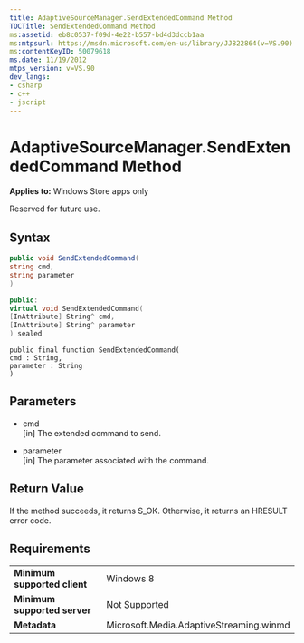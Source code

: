 ```yaml
---
title: AdaptiveSourceManager.SendExtendedCommand Method
TOCTitle: SendExtendedCommand Method
ms:assetid: eb8c0537-f09d-4e22-b557-bd4d3dccb1aa
ms:mtpsurl: https://msdn.microsoft.com/en-us/library/JJ822864(v=VS.90)
ms:contentKeyID: 50079618
ms.date: 11/19/2012
mtps_version: v=VS.90
dev_langs:
- csharp
- c++
- jscript
---
```


# AdaptiveSourceManager.SendExtendedCommand Method

**Applies to:** Windows Store apps only

Reserved for future use.

## Syntax

``` csharp
public void SendExtendedCommand(
string cmd,
string parameter
)
```

``` c++
public:
virtual void SendExtendedCommand(
[InAttribute] String^ cmd, 
[InAttribute] String^ parameter
) sealed
```

``` jscript
public final function SendExtendedCommand(
cmd : String, 
parameter : String
)
```

## Parameters

  - cmd  
    \[in\] The extended command to send.

  - parameter  
    \[in\] The parameter associated with the command.

## Return Value

If the method succeeds, it returns S\_OK. Otherwise, it returns an HRESULT error code.

## Requirements

|||
|--- |--- |
|**Minimum supported client**|Windows 8|
|**Minimum supported server**|Not Supported|
|**Metadata**|Microsoft.Media.AdaptiveStreaming.winmd|

